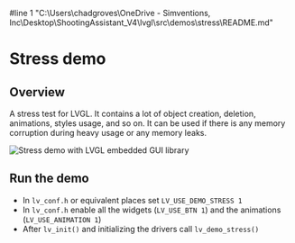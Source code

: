 #line 1 "C:\\Users\\chadgroves\\OneDrive - Simventions, Inc\\Desktop\\ShootingAssistant_V4\\lvgl\\src\\demos\\stress\\README.md"
# Stress demo

## Overview

A stress test for LVGL.
It contains a lot of object creation, deletion, animations, styles usage, and so on. It can be used if there is any memory corruption during heavy usage or any memory leaks.

![Stress demo with LVGL embedded GUI library](screenshot1.gif)

## Run the demo
- In `lv_conf.h` or equivalent places set `LV_USE_DEMO_STRESS 1`
- In `lv_conf.h` enable all the widgets (`LV_USE_BTN 1`) and the animations (`LV_USE_ANIMATION 1`)
- After `lv_init()` and initializing the drivers call `lv_demo_stress()`
